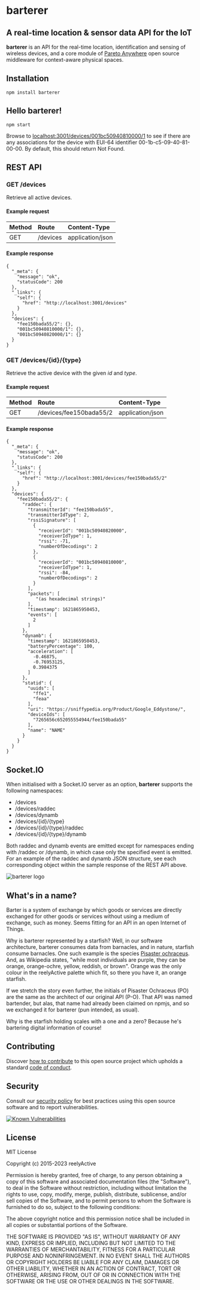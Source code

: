 barterer
========


A real-time location & sensor data API for the IoT
--------------------------------------------------

__barterer__ is an API for the real-time location, identification and sensing of wireless devices, and a core module of [Pareto Anywhere](https://www.reelyactive.com/pareto/anywhere/) open source middleware for context-aware physical spaces.


Installation
------------

    npm install barterer


Hello barterer!
---------------

    npm start

Browse to [localhost:3001/devices/001bc50940810000/1](http://localhost:3001/devices/001bc50940810000/1) to see if there are any associations for the device with EUI-64 identifier 00-1b-c5-09-40-81-00-00.  By default, this should return Not Found.


REST API
--------

### GET /devices

Retrieve all active devices.

#### Example request

| Method | Route    | Content-Type     |
|:-------|:---------|:-----------------|
| GET    | /devices | application/json |

#### Example response

    {
      "_meta": {
        "message": "ok",
        "statusCode": 200
      },
      "_links": {
        "self": {
          "href": "http://localhost:3001/devices"
        }
      },
      "devices": {
        "fee150bada55/2": {},
        "001bc50940810000/1": {},
        "001bc50940820000/1": {}
      }
    }


### GET /devices/{id}/{type}

Retrieve the active device with the given _id_ and _type_.

#### Example request

| Method | Route                   | Content-Type     |
|:-------|:------------------------|:-----------------|
| GET    | /devices/fee150bada55/2 | application/json |

#### Example response

    {
      "_meta": {
        "message": "ok",
        "statusCode": 200
      },
      "_links": {
        "self": {
          "href": "http://localhost:3001/devices/fee150bada55/2"
        }
      },
      "devices": {
        "fee150bada55/2": {
          "raddec": {
            "transmitterId": "fee150bada55",
            "transmitterIdType": 2,
            "rssiSignature": [
              {
                "receiverId": "001bc50940820000",
                "receiverIdType": 1,
                "rssi": -71,
                "numberOfDecodings": 2
              },
              {
                "receiverId": "001bc50940810000",
                "receiverIdType": 1,
                "rssi": -84,
                "numberOfDecodings": 2
              }
            ],
            "packets": [
               "(as hexadecimal strings)"
            ],
            "timestamp": 1621865950453,
            "events": [
              2
            ]
          },
          "dynamb": {
            "timestamp": 1621865950453,
            "batteryPercentage": 100,
            "acceleration": [
              -0.46875,
              -0.76953125,
              0.3984375
            ]
          },
          "statid": {
            "uuids": [
              "ffe1",
              "feaa"
            ],
            "uri": "https://sniffypedia.org/Product/Google_Eddystone/",
            "deviceIds": [
              "7265656c652055554944/fee150bada55"
            ],
            "name": "NAME"
          }
        }
      }
    }


Socket.IO
---------

When initialised with a Socket.IO server as an option, __barterer__ supports the following namespaces:
- /devices
- /devices/raddec
- /devices/dynamb
- /devices/{id}/{type}
- /devices/{id}/{type}/raddec
- /devices/{id}/{type}/dynamb

Both raddec and dynamb events are emitted except for namespaces ending with /raddec or /dynamb, in which case only the specified event is emitted.  For an example of the raddec and dynamb JSON structure, see each corresponding object within the sample response of the REST API above.


![barterer logo](https://reelyactive.github.io/barterer/images/barterer-bubble.png)


What's in a name?
-----------------

Barter is a system of exchange by which goods or services are directly exchanged for other goods or services without using a medium of exchange, such as money.  Seems fitting for an API in an open Internet of Things.

Why is barterer represented by a starfish?  Well, in our software architecture, barterer consumes data from barnacles, and in nature, starfish consume barnacles.  One such example is the species [Pisaster ochraceus](http://en.wikipedia.org/wiki/Pisaster_ochraceus).  And, as Wikipedia states, "while most individuals are purple, they can be orange, orange-ochre, yellow, reddish, or brown".  Orange was the only colour in the reelyActive palette which fit, so there you have it, an orange starfish.

If we stretch the story even further, the initials of Pisaster Ochraceus (PO) are the same as the architect of our original API (P-O).  That API was named bartender, but alas, that name had already been claimed on npmjs, and so we exchanged it for barterer (pun intended, as usual).

Why is the starfish holding scales with a one and a zero?  Because he's bartering digital information of course!


Contributing
------------

Discover [how to contribute](CONTRIBUTING.md) to this open source project which upholds a standard [code of conduct](CODE_OF_CONDUCT.md).


Security
--------

Consult our [security policy](SECURITY.md) for best practices using this open source software and to report vulnerabilities.

[![Known Vulnerabilities](https://snyk.io/test/github/reelyactive/barterer/badge.svg)](https://snyk.io/test/github/reelyactive/barterer)


License
-------

MIT License

Copyright (c) 2015-2023 reelyActive

Permission is hereby granted, free of charge, to any person obtaining a copy of this software and associated documentation files (the "Software"), to deal in the Software without restriction, including without limitation the rights to use, copy, modify, merge, publish, distribute, sublicense, and/or sell copies of the Software, and to permit persons to whom the Software is furnished to do so, subject to the following conditions:

The above copyright notice and this permission notice shall be included in all copies or substantial portions of the Software.

THE SOFTWARE IS PROVIDED "AS IS", WITHOUT WARRANTY OF ANY KIND, EXPRESS OR 
IMPLIED, INCLUDING BUT NOT LIMITED TO THE WARRANTIES OF MERCHANTABILITY, 
FITNESS FOR A PARTICULAR PURPOSE AND NONINFRINGEMENT. IN NO EVENT SHALL THE 
AUTHORS OR COPYRIGHT HOLDERS BE LIABLE FOR ANY CLAIM, DAMAGES OR OTHER 
LIABILITY, WHETHER IN AN ACTION OF CONTRACT, TORT OR OTHERWISE, ARISING FROM, 
OUT OF OR IN CONNECTION WITH THE SOFTWARE OR THE USE OR OTHER DEALINGS IN 
THE SOFTWARE.

